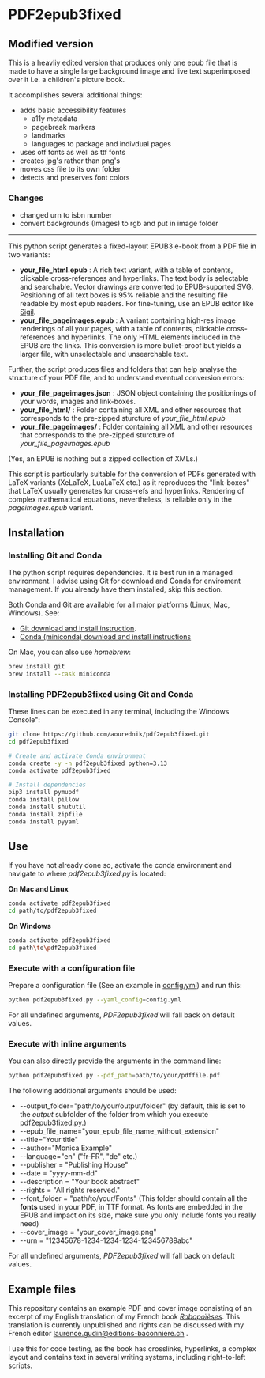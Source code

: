 # PDF2epub3fixed

## Modified version
This is a heavliy edited version that produces only one epub file that is made to have a single large background image and live text superimposed over it i.e. a children's picture book.

It accomplishes several additional things:
- adds basic accessibility features
    - a11y metadata
    - pagebreak markers
    - landmarks
    - languages to package and  indivdual pages
- uses otf fonts as well as ttf fonts
- creates jpg's rather than png's
- moves css file to its own folder
- detects and preserves font colors

### Changes
- changed urn to isbn number
- convert backgrounds (Images) to rgb and put in image folder
***

This python script generates a fixed-layout EPUB3 e-book from a PDF file in two variants:

- __your_file_html.epub__ : A rich text variant, with a table of contents, clickable cross-references and hyperlinks. The text body is selectable and searchable. Vector drawings are converted to EPUB-suported SVG. Positioning of all text boxes is 95% reliable and the resulting file readable by most epub readers. For fine-tuning, use an EPUB editor like [Sigil](https://sigil-ebook.com/).
- __your_file_pageimages.epub__ : A variant containing high-res image renderings of all your pages, with a table of contents, clickable cross-references and hyperlinks. The only HTML elements included in the EPUB are the links. This conversion is more bullet-proof but yields a larger file, with unselectable and unsearchable text.

Further, the script produces files and folders that can help analyse the structure of your PDF file, and to understand eventual conversion errors:

- __your_file_pageimages.json__ : JSON object containing the positionings of your words, images and link-boxes.
- __your_file_html/__ : Folder containing all XML and other resources that corresponds to the pre-zipped sturcture of _your\_file\_html.epub_
- __your_file_pageimages/__ : Folder containing all XML and other resources that corresponds to the pre-zipped sturcture of _your\_file\_pageimages.epub_

(Yes, an EPUB is nothing but a zipped collection of XMLs.)

This script is particularly suitable for the conversion of PDFs generated with LaTeX variants (XeLaTeX, LuaLaTeX etc.) as it reproduces the "link-boxes" that LaTeX usually generates for cross-refs and hyperlinks. Rendering of complex mathematical equations, nevertheless, is reliable only in the _pageimages.epub_ variant.

## Installation

### Installing Git and Conda

The python script requires dependencies. It is best run in a managed environment. I advise using Git for download and Conda for enviroment management. If you already have them installed, skip this section.

Both Conda and Git are available for all major platforms (Linux, Mac, Windows). See:

- [Git download and install instruction](https://git-scm.com/downloads).
- [Conda (miniconda) download and install instructions](https://docs.anaconda.com/miniconda/install/)

On Mac, you can also use _homebrew_:

```bash
brew install git
brew install --cask miniconda
```

### Installing PDF2epub3fixed using Git and Conda

These lines can be executed in any terminal, including the Windows Console":

```bash
git clone https://github.com/aourednik/pdf2epub3fixed.git
cd pdf2epub3fixed

# Create and activate Conda environment
conda create -y -n pdf2epub3fixed python=3.13
conda activate pdf2epub3fixed

# Install dependencies
pip3 install pymupdf
conda install pillow
conda install shututil
conda install zipfile
conda install pyyaml
```

## Use

If you have not already done so, activate the conda environment and navigate to where _pdf2epub3fixed.py_ is located:

__On Mac and Linux__

```bash
conda activate pdf2epub3fixed
cd path/to/pdf2epub3fixed
```

__On Windows__

```bash
conda activate pdf2epub3fixed
cd path\to\pdf2epub3fixed
```

### Execute with a configuration file

Prepare a configuration file (See an example in [config.yml](config.yml)) and run this:

```bash
python pdf2epub3fixed.py --yaml_config=config.yml
```

For all undefined arguments, _PDF2epub3fixed_ will fall back on default values.

### Execute with inline arguments

You can also directly provide the arguments in the command line:

```bash
python pdf2epub3fixed.py --pdf_path=path/to/your/pdffile.pdf
```

The following additional arguments should be used:

- --output_folder="path/to/your/output/folder" (by default, this is set to the _output_ subfolder of the folder from which you execute pdf2epub3fixed.py.)
- --epub_file_name="your_epub_file_name_without_extension"
- --title="Your title"
- --author="Monica Example"
- --language="en" ("fr-FR", "de" etc.)
- --publisher = "Publishing House"
- --date = "yyyy-mm-dd"
- --description = "Your book abstract"
- --rights = "All rights reserved."
- --font_folder = "path/to/your/Fonts" (This folder should contain all the __fonts__ used in your PDF, in TTF format. As fonts are embedded in the EPUB and impact on its size, make sure you only include fonts you really need)
- --cover_image = "your_cover_image.png"
- --urn = "12345678-1234-1234-1234-123456789abc"

For all undefined arguments, _PDF2epub3fixed_ will fall back on default values.

## Example files

This repository contains an example PDF and cover image consisting of an excerpt of my English translation of my French book [_Robopoïèses_](https://www.editions-baconniere.ch/fr/catalogue/484). This translation is currently unpublished and rights can be discussed with my French editor laurence.gudin@editions-baconniere.ch .

I use this for code testing, as the book has crosslinks, hyperlinks, a complex layout and contains text in several writing systems, including right-to-left scripts.
